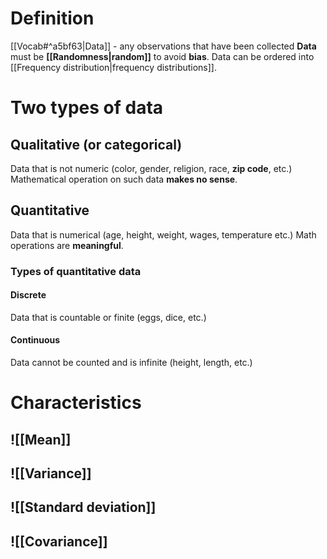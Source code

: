 # Definition 
[[Vocab#^a5bf63|Data]] - any observations that have been collected
**Data** must be **[[Randomness|random]]** to avoid **bias**.
Data can be ordered into [[Frequency distribution|frequency distributions]].
# Two types of data
## Qualitative (or categorical)
Data that is not numeric (color, gender, religion, race, **zip code**, etc.)
Mathematical operation on such data **makes no sense**.
## Quantitative
Data that is numerical (age, height, weight, wages, temperature etc.)
Math operations are **meaningful**.
### Types of quantitative  data
#### Discrete
Data that is countable or finite (eggs, dice, etc.)
#### Continuous
Data cannot be counted and is infinite (height, length, etc.)

# Characteristics
## ![[Mean]]
## ![[Variance]]
## ![[Standard deviation]]
## ![[Covariance]]
